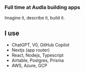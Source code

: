 ### Full time at Audla building apps

Imagine it, describe it, build it.

## I use
- ChatGPT, V0, GitHub Copilot
- Nextjs (app router)
- React, Nodejs, Typescript
- Airtable, Postgres, Prisma
- AWS, Azure, GCP
